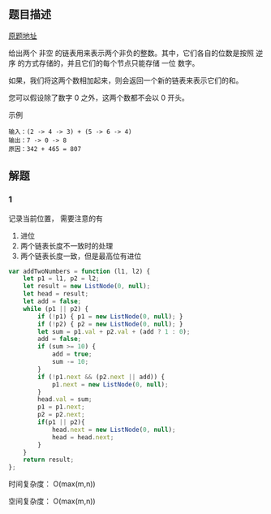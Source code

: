 ## 题目描述

[原题地址](https://leetcode-cn.com/problems/add-two-numbers/)

给出两个 非空 的链表用来表示两个非负的整数。其中，它们各自的位数是按照 逆序 的方式存储的，并且它们的每个节点只能存储 一位 数字。

如果，我们将这两个数相加起来，则会返回一个新的链表来表示它们的和。

您可以假设除了数字 0 之外，这两个数都不会以 0 开头。

示例

```
输入：(2 -> 4 -> 3) + (5 -> 6 -> 4)
输出：7 -> 0 -> 8
原因：342 + 465 = 807
```

## 解题

### 1
   
记录当前位置， 需要注意的有

1. 进位
2. 两个链表长度不一致时的处理
3. 两个链表长度一致，但是最高位有进位

```javascript
var addTwoNumbers = function (l1, l2) {
    let p1 = l1, p2 = l2;
    let result = new ListNode(0, null);
    let head = result;
    let add = false;
    while (p1 || p2) {
        if (!p1) { p1 = new ListNode(0, null); }
        if (!p2) { p2 = new ListNode(0, null); }
        let sum = p1.val + p2.val + (add ? 1 : 0);
        add = false;
        if (sum >= 10) {
            add = true;
            sum -= 10;
        }
        if (!p1.next && (p2.next || add)) {
            p1.next = new ListNode(0, null);
        }
        head.val = sum;
        p1 = p1.next;
        p2 = p2.next;
        if(p1 || p2){
            head.next = new ListNode(0, null);
            head = head.next;
        }
    }
    return result;
};
```

时间复杂度： O(max(m,n))

空间复杂度： O(max(m,n))